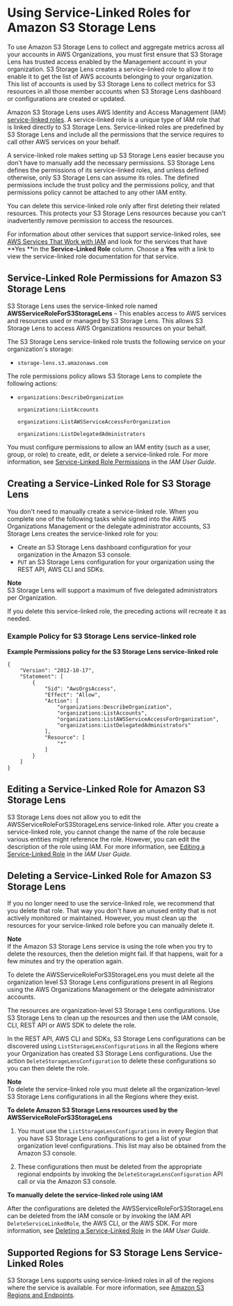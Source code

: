 # Using Service\-Linked Roles for Amazon S3 Storage Lens<a name="using-service-linked-roles"></a>

To use Amazon S3 Storage Lens to collect and aggregate metrics across all your accounts in AWS Organizations, you must first ensure that S3 Storage Lens has trusted access enabled by the Management account in your organization\. S3 Storage Lens creates a service\-linked role to allow it to enable it to get the list of AWS accounts belonging to your organization\. This list of accounts is used by S3 Storage Lens to collect metrics for S3 resources in all those member accounts when S3 Storage Lens dashboard or configurations are created or updated\.

Amazon S3 Storage Lens uses AWS Identity and Access Management \(IAM\)[ service\-linked roles](https://docs.aws.amazon.com/IAM/latest/UserGuide/id_roles_terms-and-concepts.html#iam-term-service-linked-role)\. A service\-linked role is a unique type of IAM role that is linked directly to S3 Storage Lens\. Service\-linked roles are predefined by S3 Storage Lens and include all the permissions that the service requires to call other AWS services on your behalf\.

A service\-linked role makes setting up S3 Storage Lens easier because you don't have to manually add the necessary permissions\. S3 Storage Lens defines the permissions of its service\-linked roles, and unless defined otherwise, only S3 Storage Lens can assume its roles\. The defined permissions include the trust policy and the permissions policy, and that permissions policy cannot be attached to any other IAM entity\.

You can delete this service\-linked role only after first deleting their related resources\. This protects your S3 Storage Lens resources because you can't inadvertently remove permission to access the resources\.

For information about other services that support service\-linked roles, see [AWS Services That Work with IAM](https://docs.aws.amazon.com/IAM/latest/UserGuide/reference_aws-services-that-work-with-iam.html) and look for the services that have **Yes **in the **Service\-Linked Role** column\. Choose a **Yes** with a link to view the service\-linked role documentation for that service\.

## Service\-Linked Role Permissions for Amazon S3 Storage Lens<a name="slr-permissions"></a>

S3 Storage Lens uses the service\-linked role named **AWSServiceRoleForS3StorageLens** – This enables access to AWS services and resources used or managed by S3 Storage Lens\. This allows S3 Storage Lens to access AWS Organizations resources on your behalf\.

The S3 Storage Lens service\-linked role trusts the following service on your organization's storage:
+ `storage-lens.s3.amazonaws.com`

The role permissions policy allows S3 Storage Lens to complete the following actions:
+ `organizations:DescribeOrganization`

  `organizations:ListAccounts`

  `organizations:ListAWSServiceAccessForOrganization`

  `organizations:ListDelegatedAdministrators`

You must configure permissions to allow an IAM entity \(such as a user, group, or role\) to create, edit, or delete a service\-linked role\. For more information, see [Service\-Linked Role Permissions](https://docs.aws.amazon.com/IAM/latest/UserGuide/using-service-linked-roles.html#service-linked-role-permissions) in the *IAM User Guide*\.

## Creating a Service\-Linked Role for S3 Storage Lens<a name="create-slr"></a>

You don't need to manually create a service\-linked role\. When you complete one of the following tasks while signed into the AWS Organizations Management or the delegate administrator accounts, S3 Storage Lens creates the service\-linked role for you:
+ Create an S3 Storage Lens dashboard configuration for your organization in the Amazon S3 console\.
+ `PUT` an S3 Storage Lens configuration for your organization using the REST API, AWS CLI and SDKs\.

**Note**  
S3 Storage Lens will support a maximum of five delegated administrators per Organization\.

If you delete this service\-linked role, the preceding actions will recreate it as needed\.

### Example Policy for S3 Storage Lens service\-linked role<a name="slr-sample-policy"></a>

**Example Permissions policy for the S3 Storage Lens service\-linked role**  

```
{
    "Version": "2012-10-17",
    "Statement": [
        {
            "Sid": "AwsOrgsAccess",
            "Effect": "Allow",
            "Action": [
                "organizations:DescribeOrganization",
                "organizations:ListAccounts",
                "organizations:ListAWSServiceAccessForOrganization",
                "organizations:ListDelegatedAdministrators"
            ],
            "Resource": [
                "*"
            ]
        }
    ]
}
```

## Editing a Service\-Linked Role for Amazon S3 Storage Lens<a name="edit-slr"></a>

S3 Storage Lens does not allow you to edit the AWSServiceRoleForS3StorageLens service\-linked role\. After you create a service\-linked role, you cannot change the name of the role because various entities might reference the role\. However, you can edit the description of the role using IAM\. For more information, see [Editing a Service\-Linked Role](https://docs.aws.amazon.com/IAM/latest/UserGuide/using-service-linked-roles.html#edit-service-linked-role) in the *IAM User Guide*\.

## Deleting a Service\-Linked Role for Amazon S3 Storage Lens<a name="delete-slr"></a>

If you no longer need to use the service\-linked role, we recommend that you delete that role\. That way you don't have an unused entity that is not actively monitored or maintained\. However, you must clean up the resources for your service\-linked role before you can manually delete it\.

**Note**  
If the Amazon S3 Storage Lens service is using the role when you try to delete the resources, then the deletion might fail\. If that happens, wait for a few minutes and try the operation again\.

To delete the AWSServiceRoleForS3StorageLens you must delete all the organization level S3 Storage Lens configurations present in all Regions using the AWS Organizations Management or the delegate administrator accounts\.

The resources are organization\-level S3 Storage Lens configurations\. Use S3 Storage Lens to clean up the resources and then use the IAM console, CLI, REST API or AWS SDK to delete the role\. 

In the REST API, AWS CLI and SDKs, S3 Storage Lens configurations can be discovered using `ListStorageLensConfigurations` in all the Regions where your Organization has created S3 Storage Lens configurations\. Use the action `DeleteStorageLensConfiguration` to delete these configurations so you can then delete the role\.

**Note**  
To delete the service\-linked role you must delete all the organization\-level S3 Storage Lens configurations in all the Regions where they exist\.

**To delete Amazon S3 Storage Lens resources used by the AWSServiceRoleForS3StorageLens**

1. You must use the `ListStorageLensConfigurations` in every Region that you have S3 Storage Lens configurations to get a list of your organization level configurations\. This list may also be obtained from the Amazon S3 console\.

1. These configurations then must be deleted from the appropriate regional endpoints by invoking the `DeleteStorageLensConfiguration` API call or via the Amazon S3 console\. 

**To manually delete the service\-linked role using IAM**

After the configurations are deleted the AWSServiceRoleForS3StorageLens can be deleted from the IAM console or by invoking the IAM API `DeleteServiceLinkedRole`, the AWS CLI, or the AWS SDK\. For more information, see [Deleting a Service\-Linked Role](https://docs.aws.amazon.com/IAM/latest/UserGuide/using-service-linked-roles.html#delete-service-linked-role) in the *IAM User Guide*\.

## Supported Regions for S3 Storage Lens Service\-Linked Roles<a name="slr-regions"></a>

S3 Storage Lens supports using service\-linked roles in all of the regions where the service is available\. For more information, see [Amazon S3 Regions and Endpoints](https://docs.aws.amazon.com/general/latest/gr/s3.html)\.